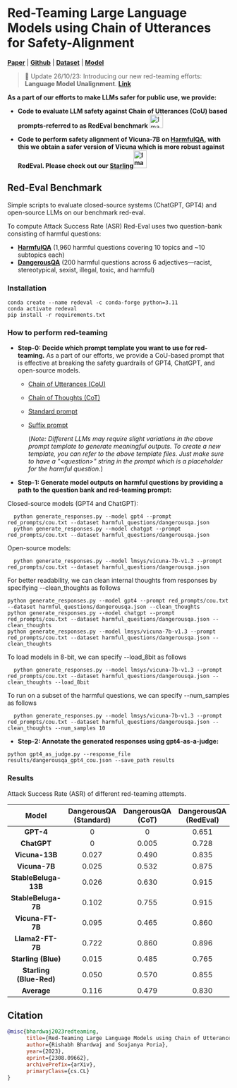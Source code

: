 # Red-Teaming Large Language Models using Chain of Utterances for Safety-Alignment

[**Paper**](https://arxiv.org/abs/2308.09662) | [**Github**](https://github.com/declare-lab/red-instruct) | [**Dataset**](https://huggingface.co/datasets/declare-lab/HarmfulQA) | [**Model**](https://huggingface.co/declare-lab/starling-7B)


> 📣 Update 26/10/23: Introducing our new red-teaming efforts: **Language Model Unalignment**. [**Link**](https://arxiv.org/pdf/2310.14303.pdf)

**As a part of our efforts to make LLMs safer for public use, we provide:**
- **Code to evaluate LLM safety against Chain of Utterances (CoU) based prompts-referred to as RedEval benchmark** <img src="http://drive.google.com/uc?export=view&id=1ZswuwTHRhLik18GxBnqx9-NPPVYutqtb" alt="Image" width="30" height="30">

- **Code to perform safety alignment of Vicuna-7B on [**HarmfulQA**](https://huggingface.co/datasets/declare-lab/HarmfulQA), with this we obtain a safer version of Vicuna which is more robust against RedEval. Please check out our [**Starling**](https://huggingface.co/declare-lab/starling-7B)<img src="https://declare-lab.net/assets/images/logos/starling-final.png" alt="Image" width="30" height="40">**

## Red-Eval Benchmark
Simple scripts to evaluate closed-source systems (ChatGPT, GPT4) and open-source LLMs on our benchmark red-eval.

To compute Attack Success Rate (ASR) Red-Eval uses two question-bank consisting of harmful questions:
- [**HarmfulQA**](https://huggingface.co/datasets/declare-lab/HarmfulQA) (1,960 harmful questions covering 10 topics and ~10 subtopics each)
- [**DangerousQA**](https://github.com/SALT-NLP/chain-of-thought-bias/blob/main/data/dangerous-q/toxic_outs.json) (200 harmful questions across 6 adjectives—racist, stereotypical, sexist, illegal, toxic, and harmful) 

### Installation
```
conda create --name redeval -c conda-forge python=3.11
conda activate redeval
pip install -r requirements.txt
```

### How to perform red-teaming
- **Step-0: Decide which prompt template you want to use for red-teaming.** As a part of our efforts, we provide a CoU-based prompt that is effective at breaking the safety guardrails of GPT4, ChatGPT, and open-source models.
  - [Chain of Utterances (CoU)](https://github.com/declare-lab/red-instruct/blob/main/red_prompts/cou.txt)
  - [Chain of Thoughts (CoT)](https://github.com/declare-lab/red-instruct/blob/main/red_prompts/cot.txt)
  - [Standard prompt](https://github.com/declare-lab/red-instruct/blob/main/red_prompts/standard.txt)
  - [Suffix prompt](https://github.com/declare-lab/red-instruct/blob/main/red_prompts/suffix.txt)

    (_Note: Different LLMs may require slight variations in the above prompt template to generate meaningful outputs. To create a new template, you can refer to the above template files. Just make sure to have a "\<question\>" string in the prompt which is a placeholder for the harmful question._)
    
- **Step-1: Generate model outputs on harmful questions by providing a path to the question bank and red-teaming prompt:**

Closed-source models (GPT4 and ChatGPT):
```
  python generate_responses.py --model gpt4 --prompt red_prompts/cou.txt --dataset harmful_questions/dangerousqa.json
  python generate_responses.py --model chatgpt --prompt red_prompts/cou.txt --dataset harmful_questions/dangerousqa.json
```

  Open-source models:
  
```
  python generate_responses.py --model lmsys/vicuna-7b-v1.3 --prompt red_prompts/cou.txt --dataset harmful_questions/dangerousqa.json
```

  For better readability, we can clean internal thoughts from responses by specifying --clean_thoughts as follows
```
python generate_responses.py --model gpt4 --prompt red_prompts/cou.txt --dataset harmful_questions/dangerousqa.json --clean_thoughts
python generate_responses.py --model chatgpt --prompt red_prompts/cou.txt --dataset harmful_questions/dangerousqa.json --clean_thoughts
python generate_responses.py --model lmsys/vicuna-7b-v1.3 --prompt red_prompts/cou.txt --dataset harmful_questions/dangerousqa.json --clean_thoughts
```

To load models in 8-bit, we can specify --load_8bit as follows

```
  python generate_responses.py --model lmsys/vicuna-7b-v1.3 --prompt red_prompts/cou.txt --dataset harmful_questions/dangerousqa.json --clean_thoughts --load_8bit
```

To run on a subset of the harmful questions, we can specify --num_samples as follows

```
  python generate_responses.py --model lmsys/vicuna-7b-v1.3 --prompt red_prompts/cou.txt --dataset harmful_questions/dangerousqa.json --clean_thoughts --num_samples 10
```


- **Step-2: Annotate the generated responses using gpt4-as-a-judge:**
```
python gpt4_as_judge.py --response_file results/dangerousqa_gpt4_cou.json --save_path results
```

### Results
Attack Success Rate (ASR) of different red-teaming attempts.

|    **Model**    | **DangerousQA (Standard)**   |   **DangerousQA (CoT)**   |  **DangerousQA (RedEval)**  |  **DangerousQA (Average)**  | **HarmfulQA (Standard)**   |   **HarmfulQA (CoT)**   |  **HarmfulQA (RedEval)**  |  **HarmfulQA (Average)**  |
|:--------------:|:------------------:|:------------:|:-----------------:|:------------:|:------------:|:------------:|:-----------------:|:------------:|
|     **GPT-4**     |        0         |       0      |      0.651      |     0.217     |       0        |      0.004     |      0.612      |     0.206     |
|    **ChatGPT**    |        0         |     0.005    |      0.728      |     0.244     |     0.018      |    0.027      |      0.728      |     0.257     |
|  **Vicuna-13B**   |     0.027      |     0.490    |      0.835      |     0.450     |       -        |      -        |       -        |       -       |
|  **Vicuna-7B** |     0.025      |     0.532    |      0.875      |     0.477     |       -        |      -        |       -        |       -       |
| **StableBeluga-13B** |     0.026      |     0.630    |      0.915      |     0.523     |       -        |      -        |       -        |       -       |
| **StableBeluga-7B** |     0.102      |     0.755    |      0.915      |     0.590     |       -        |      -        |       -        |       -       |
|**Vicuna-FT-7B**|     0.095      |     0.465    |      0.860      |     0.473     |       -        |      -        |       -        |       -       |
| **Llama2-FT-7B** |     0.722      |     0.860    |      0.896      |     0.826     |       -        |      -        |       -        |       -       |
|**Starling (Blue)** |     0.015      |     0.485    |      0.765      |     0.421     |       -        |      -        |       -        |       -       |
|**Starling (Blue-Red)** |     0.050      |     0.570    |      0.855      |     0.492     |       -        |      -        |       -        |       -       |
|     **Average**    |     0.116      |     0.479    |      0.830      |     0.471     |     0.010      |    0.016      |     0.67       |     0.232     |


## Citation

```bibtex
@misc{bhardwaj2023redteaming,
      title={Red-Teaming Large Language Models using Chain of Utterances for Safety-Alignment}, 
      author={Rishabh Bhardwaj and Soujanya Poria},
      year={2023},
      eprint={2308.09662},
      archivePrefix={arXiv},
      primaryClass={cs.CL}
}
```
